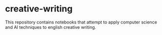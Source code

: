 # creative-writing
This repository contains notebooks that attempt to apply computer science and AI techniques to english creative writing.
